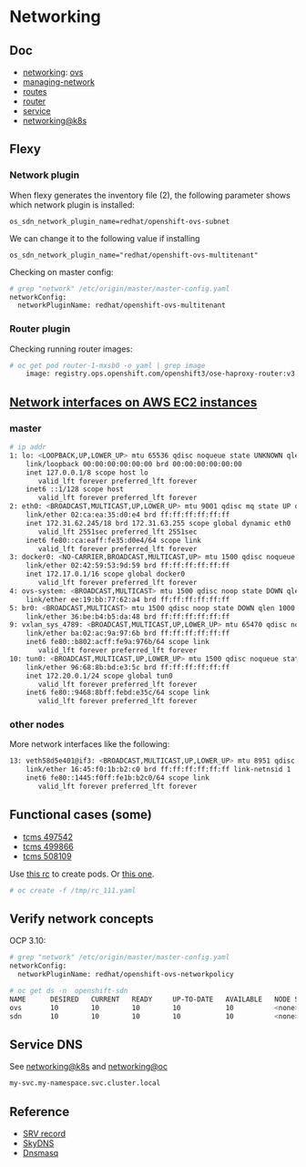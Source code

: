 # Networking

## Doc

* [networking](https://docs.openshift.org/latest/architecture/additional_concepts/networking.html): [ovs](https://www.openvswitch.org/)
* [managing-network](https://docs.openshift.org/latest/admin_guide/managing_networking.html#admin-guide-networking-networkpolicy)
* [routes](https://docs.openshift.org/latest/architecture/core_concepts/routes.html)
* [router](https://docs.openshift.org/latest/install_config/router/index.html)
* [service](https://docs.openshift.org/latest/architecture/core_concepts/pods_and_services.html#services)
* [networking@k8s](https://kubernetes.io/docs/concepts/cluster-administration/networking/)

## Flexy


### Network plugin
When flexy generates the inventory file (2), the following parameter shows which network plugin is installed:

<code>os_sdn_network_plugin_name=redhat/openshift-ovs-subnet</code>

We can change it to the following value if installing 

<code>os_sdn_network_plugin_name="redhat/openshift-ovs-multitenant"</code>

Checking on master config:

```sh
# grep "network" /etc/origin/master/master-config.yaml 
networkConfig:
  networkPluginName: redhat/openshift-ovs-multitenant
```

### Router plugin

Checking running router images:

```sh
# oc get pod router-1-mxsb0 -o yaml | grep image
    image: registry.ops.openshift.com/openshift3/ose-haproxy-router:v3.6.153
```

## [Network interfaces on AWS EC2 instances](https://docs.openshift.org/latest/architecture/additional_concepts/sdn.html)

### master

```sh
# ip addr
1: lo: <LOOPBACK,UP,LOWER_UP> mtu 65536 qdisc noqueue state UNKNOWN qlen 1
    link/loopback 00:00:00:00:00:00 brd 00:00:00:00:00:00
    inet 127.0.0.1/8 scope host lo
       valid_lft forever preferred_lft forever
    inet6 ::1/128 scope host 
       valid_lft forever preferred_lft forever
2: eth0: <BROADCAST,MULTICAST,UP,LOWER_UP> mtu 9001 qdisc mq state UP qlen 1000
    link/ether 02:ca:ea:35:d0:e4 brd ff:ff:ff:ff:ff:ff
    inet 172.31.62.245/18 brd 172.31.63.255 scope global dynamic eth0
       valid_lft 2551sec preferred_lft 2551sec
    inet6 fe80::ca:eaff:fe35:d0e4/64 scope link 
       valid_lft forever preferred_lft forever
3: docker0: <NO-CARRIER,BROADCAST,MULTICAST,UP> mtu 1500 qdisc noqueue state DOWN 
    link/ether 02:42:59:53:9d:59 brd ff:ff:ff:ff:ff:ff
    inet 172.17.0.1/16 scope global docker0
       valid_lft forever preferred_lft forever
4: ovs-system: <BROADCAST,MULTICAST> mtu 1500 qdisc noop state DOWN qlen 1000
    link/ether ee:19:bb:77:62:a4 brd ff:ff:ff:ff:ff:ff
5: br0: <BROADCAST,MULTICAST> mtu 1500 qdisc noop state DOWN qlen 1000
    link/ether 36:be:b4:b5:da:48 brd ff:ff:ff:ff:ff:ff
9: vxlan_sys_4789: <BROADCAST,MULTICAST,UP,LOWER_UP> mtu 65470 qdisc noqueue master ovs-system state UNKNOWN qlen 1000
    link/ether ba:02:ac:9a:97:6b brd ff:ff:ff:ff:ff:ff
    inet6 fe80::b802:acff:fe9a:976b/64 scope link 
       valid_lft forever preferred_lft forever
10: tun0: <BROADCAST,MULTICAST,UP,LOWER_UP> mtu 1500 qdisc noqueue state UNKNOWN qlen 1000
    link/ether 96:68:8b:bd:e3:5c brd ff:ff:ff:ff:ff:ff
    inet 172.20.0.1/24 scope global tun0
       valid_lft forever preferred_lft forever
    inet6 fe80::9468:8bff:febd:e35c/64 scope link 
       valid_lft forever preferred_lft forever
```

### other nodes

More network interfaces like the following:

```sh
13: veth58d5e401@if3: <BROADCAST,MULTICAST,UP,LOWER_UP> mtu 8951 qdisc noqueue master ovs-system state UP 
    link/ether 16:45:f0:1b:b2:c0 brd ff:ff:ff:ff:ff:ff link-netnsid 1
    inet6 fe80::1445:f0ff:fe1b:b2c0/64 scope link 
       valid_lft forever preferred_lft forever
```

## Functional cases (some)

* [tcms 497542](https://tcms.engineering.redhat.com/case/497542/?from_plan=14587)
* [tcms 499866](https://tcms.engineering.redhat.com/case/499866/?from_plan=14587)
* [tcms 508109](https://tcms.engineering.redhat.com/case/508109/?from_plan=14587)

Use [this rc](../files/rc_111.yaml) to create pods. Or [this one](https://raw.githubusercontent.com/openshift-qe/v3-testfiles/master/networking/list_for_pods.json).

```sh
# oc create -f /tmp/rc_111.yaml
```

## Verify network concepts

OCP 3.10:
```sh
# grep "network" /etc/origin/master/master-config.yaml 
networkConfig:
  networkPluginName: redhat/openshift-ovs-networkpolicy

# oc get ds -n  openshift-sdn
NAME      DESIRED   CURRENT   READY     UP-TO-DATE   AVAILABLE   NODE SELECTOR   AGE
ovs       10        10        10        10           10          <none>          1d
sdn       10        10        10        10           10          <none>          1d

```

## Service DNS

See [networking@k8s](https://kubernetes.io/docs/concepts/services-networking/dns-pod-service/#services)
and [networking@oc](https://docs.openshift.com/enterprise/3.0/architecture/additional_concepts/networking.html#openshift-dns)

```bash
my-svc.my-namespace.svc.cluster.local
```

## Reference

* [SRV record](https://en.wikipedia.org/wiki/SRV_record)
* [SkyDNS](https://github.com/skynetservices/skydns)
* [Dnsmasq](http://www.thekelleys.org.uk/dnsmasq/doc.html)
